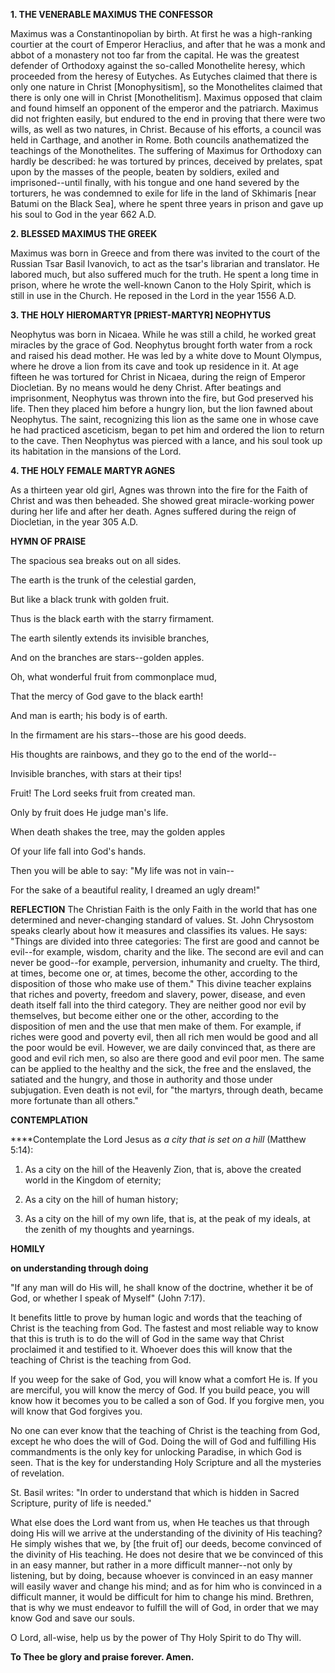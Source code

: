 
**1. THE VENERABLE MAXIMUS THE CONFESSOR**

Maximus was a Constantinopolian by birth. At first he was a high-ranking courtier at the court of Emperor Heraclius, and after that he was a monk and abbot of a monastery not too far from the capital. He was the greatest defender of Orthodoxy against the so-called Monothelite heresy, which proceeded from the heresy of Eutyches. As Eutyches claimed that there is only one nature in Christ [Monophysitism], so the Monothelites claimed that there is only one will in Christ [Monothelitism]. Maximus opposed that claim and found himself an opponent of the emperor and the patriarch. Maximus did not frighten easily, but endured to the end in proving that there were two wills, as well as two natures, in Christ. Because of his efforts, a council was held in Carthage, and another in Rome. Both councils anathematized the teachings of the Monothelites. The suffering of Maximus for Orthodoxy can hardly be described: he was tortured by princes, deceived by prelates, spat upon by the masses of the people, beaten by soldiers, exiled and imprisoned--until finally, with his tongue and one hand severed by the torturers, he was condemned to exile for life in the land of Skhimaris [near Batumi on the Black Sea], where he spent three years in prison and gave up his soul to God in the year 662 A.D.

**2. BLESSED MAXIMUS THE GREEK**

Maximus was born in Greece and from there was invited to the court of the Russian Tsar Basil Ivanovich, to act as the tsar's librarian and translator. He labored much, but also suffered much for the truth. He spent a long time in prison, where he wrote the well-known Canon to the Holy Spirit, which is still in use in the Church. He reposed in the Lord in the year 1556 A.D.

**3. THE HOLY HIEROMARTYR [PRIEST-MARTYR] NEOPHYTUS**

Neophytus was born in Nicaea. While he was still a child, he worked great miracles by the grace of God. Neophytus brought forth water from a rock and raised his dead mother. He was led by a white dove to Mount Olympus, where he drove a lion from its cave and took up residence in it. At age fifteen he was tortured for Christ in Nicaea, during the reign of Emperor Diocletian. By no means would he deny Christ. After beatings and imprisonment, Neophytus was thrown into the fire, but God preserved his life. Then they placed him before a hungry lion, but the lion fawned about Neophytus. The saint, recognizing this lion as the same one in whose cave he had practiced asceticism, began to pet him and ordered the lion to return to the cave. Then Neophytus was pierced with a lance, and his soul took up its habitation in the mansions of the Lord.

**4. THE HOLY FEMALE MARTYR AGNES**

As a thirteen year old girl, Agnes was thrown into the fire for the Faith of Christ and was then beheaded. She showed great miracle-working power during her life and after her death. Agnes suffered during the reign of Diocletian, in the year 305 A.D.


**HYMN OF PRAISE**

The spacious sea breaks out on all sides.

The earth is the trunk of the celestial garden,

But like a black trunk with golden fruit.

Thus is the black earth with the starry firmament.

The earth silently extends its invisible branches,

And on the branches are stars--golden apples.

Oh, what wonderful fruit from commonplace mud,

That the mercy of God gave to the black earth!

And man is earth; his body is of earth.

In the firmament are his stars--those are his good deeds.

His thoughts are rainbows, and they go to the end of the world--

Invisible branches, with stars at their tips!

Fruit! The Lord seeks fruit from created man.

Only by fruit does He judge man's life.

When death shakes the tree, may the golden apples

Of your life fall into God's hands.

Then you will be able to say: "My life was not in vain--

For the sake of a beautiful reality, I dreamed an ugly dream!"



**REFLECTION**
The Christian Faith is the only Faith in the world that has one determined and never-changing standard of values. St. John Chrysostom speaks clearly about how it measures and classifies its values. He says: "Things are divided into three categories: The first are good and cannot be evil--for example, wisdom, charity and the like. The second are evil and can never be good--for example, perversion, inhumanity and cruelty. The third, at times, become one or, at times, become the other, according to the disposition of those who make use of them." This divine teacher explains that riches and poverty, freedom and slavery, power, disease, and even death itself fall into the third category. They are neither good nor evil by themselves, but become either one or the other, according to the disposition of men and the use that men make of them. For example, if riches were good and poverty evil, then all rich men would be good and all the poor would be evil. However, we are daily convinced that, as there are good and evil rich men, so also are there good and evil poor men. The same can be applied to the healthy and the sick, the free and the enslaved, the satiated and the hungry, and those in authority and those under subjugation. Even death is not evil, for "the martyrs, through death, became more fortunate than all others."



**CONTEMPLATION**

****Contemplate the Lord Jesus as *a city that is set on a hill* (Matthew 5:14):

1.  As a city on the hill of the Heavenly Zion, that is, above the created world in the Kingdom of eternity;

1.  As a city on the hill of human history;

1.  As a city on the hill of my own life, that is, at the peak of my ideals, at the zenith of my thoughts and yearnings.



**HOMILY**

**on understanding through doing**

"If any man will do His will, he shall know of the doctrine, whether it be of God, or whether I speak of Myself" (John 7:17).

It benefits little to prove by human logic and words that the teaching of Christ is the teaching from God. The fastest and most reliable way to know that this is truth is to do the will of God in the same way that Christ proclaimed it and testified to it. Whoever does this will know that the teaching of Christ is the teaching from God.

If you weep for the sake of God, you will know what a comfort He is. If you are merciful, you will know the mercy of God. If you build peace, you will know how it becomes you to be called a son of God. If you forgive men, you will know that God forgives you.

No one can ever know that the teaching of Christ is the teaching from God, except he who does the will of God. Doing the will of God and fulfilling His commandments is the only key for unlocking Paradise, in which God is seen. That is the key for understanding Holy Scripture and all the mysteries of revelation.

St. Basil writes: "In order to understand that which is hidden in Sacred Scripture, purity of life is needed."

What else does the Lord want from us, when He teaches us that through doing His will we arrive at the understanding of the divinity of His teaching? He simply wishes that we, by [the fruit of] our deeds, become convinced of the divinity of His teaching. He does not desire that we be convinced of this in an easy manner, but rather in a more difficult manner--not only by listening, but by doing, because whoever is convinced in an easy manner will easily waver and change his mind; and as for him who is convinced in a difficult manner, it would be difficult for him to change his mind. Brethren, that is why we must endeavor to fulfill the will of God, in order that we may know God and save our souls.

O Lord, all-wise, help us by the power of Thy Holy Spirit to do Thy will.

**To Thee be glory and praise forever. Amen.**
